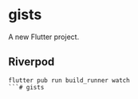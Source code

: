 # gists

A new Flutter project.

## Riverpod

```commandline
flutter pub run build_runner watch
```# gists
